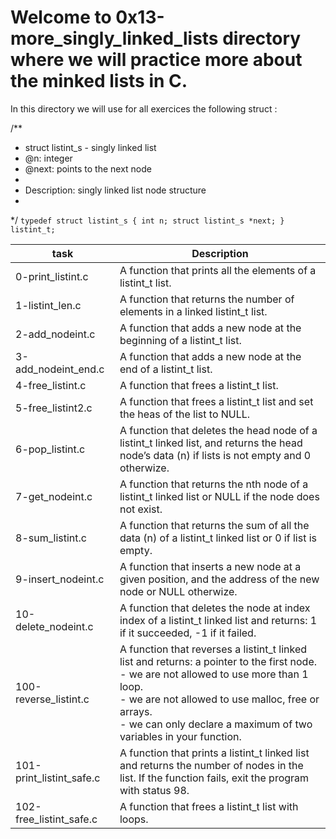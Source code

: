 # Welcome to 0x13-more_singly_linked_lists directory where we will practice more about the minked lists in C.

In this directory we will use for all exercices the following struct : 

/**
 * struct listint_s - singly linked list
 * @n: integer
 * @next: points to the next node
 *
 * Description: singly linked list node structure
 * 
 */
`typedef struct listint_s
{
    int n;
    struct listint_s *next;
} listint_t;`

| task  | Description  |
| ----- | ------------ |
| 0-print_listint.c | A function that prints all the elements of a listint_t list. |
| 1-listint_len.c | A function that returns the number of elements in a linked listint_t list. |
| 2-add_nodeint.c | A function that adds a new node at the beginning of a listint_t list. |
| 3-add_nodeint_end.c | A function that adds a new node at the end of a listint_t list. |
| 4-free_listint.c | A function that frees a listint_t list. |
| 5-free_listint2.c | A function that frees a listint_t list and set the heas of the list to NULL. |
| 6-pop_listint.c | A function that deletes the head node of a listint_t linked list, and returns the head node’s data (n) if lists is not empty and 0 otherwize. |
| 7-get_nodeint.c | A function that returns the nth node of a listint_t linked list or NULL if the node does not exist. |
| 8-sum_listint.c | A function that returns the sum of all the data (n) of a listint_t linked list or 0 if list is empty. |
| 9-insert_nodeint.c | A function that inserts a new node at a given position, and the address of the new node or NULL otherwize. |
| 10-delete_nodeint.c | A function that deletes the node at index index of a listint_t linked list and returns: 1 if it succeeded, -1 if it failed. |
| 100-reverse_listint.c | A function that reverses a listint_t linked list and returns: a pointer to the first node.<br/>- we are not allowed to use more than 1 loop.<br/>- we are not allowed to use malloc, free or arrays.<br/>- we can only declare a maximum of two variables in your function. |
| 101-print_listint_safe.c | A function that prints a listint_t linked list and returns the number of nodes in the list. If the function fails, exit the program with status 98. |
| 102-free_listint_safe.c | A function that frees a listint_t list with loops. |

